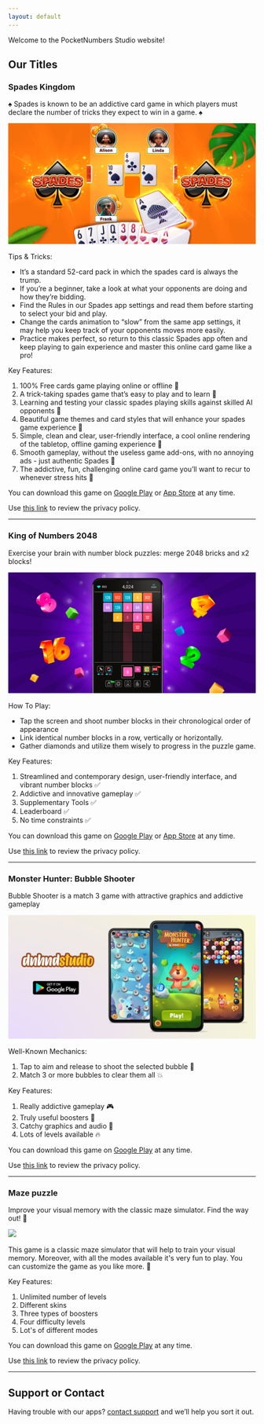```yaml
---
layout: default
---
```


Welcome to the PocketNumbers Studio website!

## Our Titles

### Spades Kingdom

♠️ Spades is known to be an addictive card game in which players must declare the number of tricks they expect to win in a game. ♠️

[<img src="./spades-kingdom/feature_graphic.png">](https://play.google.com/store/apps/details?id=com.pocketnumbers.spadeskingdom)

Tips & Tricks:
- It’s a standard 52-card pack in which the spades card is always the trump.
- If you’re a beginner, take a look at what your opponents are doing and how they’re bidding.
- Find the Rules in our Spades app settings and read them before starting to select your bid and play.
- Change the cards animation to “slow” from the same app settings, it may help you keep track of your opponents moves more easily.
- Practice makes perfect, so return to this classic Spades app often and keep playing to gain experience and master this online card game like a pro!

Key Features:
1. 100% Free cards game playing online or offline 🤩
2. A trick-taking spades game that’s easy to play and to learn 🤩
3. Learning and testing your classic spades playing skills against skilled AI opponents 🤩
4. Beautiful game themes and card styles that will enhance your spades game experience 🤩
5. Simple, clean and clear, user-friendly interface, a cool online rendering of the tabletop, offline gaming experience 🤩
6. Smooth gameplay, without the useless game add-ons, with no annoying ads - just authentic Spades 🤩
7. The addictive, fun, challenging online card game you’ll want to recur to whenever stress hits 🤩

You can download this game on [Google Play](https://play.google.com/store/apps/details?id=com.pocketnumbers.spadeskingdom)
or [App Store](https://apps.apple.com/us/app/royal-spades-card-game-2024/id6504277218?ls=1) at any time.

Use [this link](./spades-kingdom/privacy.html) to review the privacy policy.

* * *

### King of Numbers 2048

Exercise your brain with number block puzzles: merge 2048 bricks and x2 blocks!

[<img src="./king-of-numbers/feature_graphic.jpg">](https://play.google.com/store/apps/details?id=com.pocketnumbers.king.android)

How To Play:
- Tap the screen and shoot number blocks in their chronological order of appearance
- Link identical number blocks in a row, vertically or horizontally.
- Gather diamonds and utilize them wisely to progress in the puzzle game.

Key Features:
1. Streamlined and contemporary design, user-friendly interface, and vibrant number blocks ✅
2. Addictive and innovative gameplay ✅
3. Supplementary Tools ✅
4. Leaderboard ✅
5. No time constraints ✅

You can download this game on [Google Play](https://play.google.com/store/apps/details?id=com.pocketnumbers.king.android)
or [App Store](https://apps.apple.com/us/app/king-of-numbers-2048/id6473016871?ls=1) at any time.

Use [this link](./king-of-numbers/privacy.html) to review the privacy policy.

* * *

### Monster Hunter: Bubble Shooter

Bubble Shooter is a match 3 game with attractive graphics and addictive gameplay

[<img src="./monsterhunter/feature_graphic.png">](https://play.google.com/store/apps/details?id=com.dnhnd.monsterhunter)

Well-Known Mechanics:
1. Tap to aim and release to shoot the selected bubble 🏹
2. Match 3 or more bubbles to clear them all 💥

Key Features:
1. Really addictive gameplay 🎮
2. Truly useful boosters 🚀
3. Catchy graphics and audio 🙈
4. Lots of levels available 🔥

You can download this game on [Google Play](https://play.google.com/store/apps/details?id=com.dnhnd.monsterhunter) at any time.

Use [this link](./monsterhunter/privacy.html) to review the privacy policy.

* * *

### Maze puzzle

Improve your visual memory with the classic maze simulator. Find the way out! 🎯

[<img src="./maze/E7Cn9DevEAts_1024_500.png">](https://play.google.com/store/apps/details?id=com.dnhnd.maze)

This game is a classic maze simulator that will help to train your visual memory. Moreover, with all the modes available it's very fun to play. You can customize the game as you like more. 🚀

Key Features:
1. Unlimited number of levels
2. Different skins
3. Three types of boosters
4. Four difficulty levels
5. Lot's of different modes

You can download this game on [Google Play](https://play.google.com/store/apps/details?id=com.dnhnd.maze) at any time.

Use [this link](./maze/privacy.html) to review the privacy policy.

* * *

## Support or Contact

Having trouble with our apps? [contact support](mailto:pocketnumbers.help@gmail.com) and we’ll help you sort it out.
